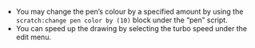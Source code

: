 - You may change the pen’s colour by a specified amount by using the `scratch:change pen color by (10)` block under the “pen” script.
- You can speed up the drawing by selecting the turbo speed under the edit menu.